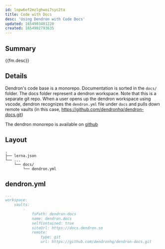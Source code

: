 ```yaml
---
id: lopw6ef2mzlghwoi7syc2ta
title: Code with Docs
desc: 'Using Dendron with Code Docs'
updated: 1654903401220
created: 1654902793635
---
```


## Summary

{{fm.desc}}

## Details

Dendron's code base is a monorepo. Documentation is sorted in the `docs/` folder.
The docs folder represent a dendron workspace. Note that this is a separate git repo.
When a user opens up the dendron workspace using vscode, dendron recognizes the `dendron.yml` file under `docs` and pulls down remote vaults (in this case, https://github.com/dendronhq/dendron-docs.git)

The dendron monorepo is available on [github](https://github.com/dendronhq/dendron-docs.git)

## Layout

```
.
├── lerna.json
└── ...
    └── docs/
        └── dendron.yml
```

## dendron.yml

```yml
...
workspace:
    vaults:
        -
            fsPath: dendron-docs
            name: dendron.docs
            selfContained: true
            siteUrl: https://docs.dendron.so
            remote:
                type: git
                url: https://github.com/dendronhq/dendron-docs.git
```
